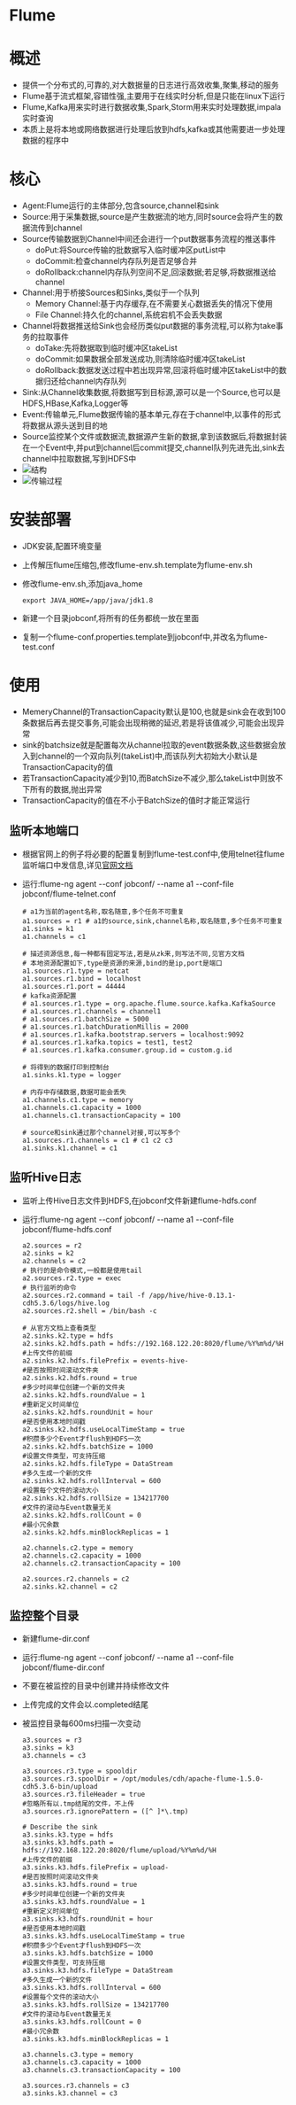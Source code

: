 # Flume



# 概述

* 提供一个分布式的,可靠的,对大数据量的日志进行高效收集,聚集,移动的服务
* Flume基于流式框架,容错性强,主要用于在线实时分析,但是只能在linux下运行
* Flume,Kafka用来实时进行数据收集,Spark,Storm用来实时处理数据,impala实时查询
* 本质上是将本地或网络数据进行处理后放到hdfs,kafka或其他需要进一步处理数据的程序中



# 核心

* Agent:Flume运行的主体部分,包含source,channel和sink
* Source:用于采集数据,source是产生数据流的地方,同时source会将产生的数据流传到channel
* Source传输数据到Channel中间还会进行一个put数据事务流程的推送事件
  * doPut:将Source传输的批数据写入临时缓冲区putList中
  * doCommit:检查channel内存队列是否足够合并
  * doRollback:channel内存队列空间不足,回滚数据;若足够,将数据推送给channel
* Channel:用于桥接Sources和Sinks,类似于一个队列
  * Memory Channel:基于内存缓存,在不需要关心数据丢失的情况下使用
  * File Channel:持久化的channel,系统宕机不会丢失数据
* Channel将数据推送给Sink也会经历类似put数据的事务流程,可以称为take事务的拉取事件
  * doTake:先将数据取到临时缓冲区takeList
  * doCommit:如果数据全部发送成功,则清除临时缓冲区takeList
  * doRollback:数据发送过程中若出现异常,回滚将临时缓冲区takeList中的数据归还给channel内存队列
* Sink:从Channel收集数据,将数据写到目标源,源可以是一个Source,也可以是HDFS,HBase,Kafka,Logger等
* Event:传输单元,Flume数据传输的基本单元,存在于channel中,以事件的形式将数据从源头送到目的地
* Source监控某个文件或数据流,数据源产生新的数据,拿到该数据后,将数据封装在一个Event中,并put到channel后commit提交,channel队列先进先出,sink去channel中拉取数据,写到HDFS中
* ![结构](flume结构.png)
* ![传输过程](flume传输过程.png)



# 安装部署

* JDK安装,配置环境变量

* 上传解压flume压缩包,修改flume-env.sh.template为flume-env.sh

* 修改flume-env.sh,添加java_home

  ```shell
  export JAVA_HOME=/app/java/jdk1.8
  ```

* 新建一个目录jobconf,将所有的任务都统一放在里面

* 复制一个flume-conf.properties.template到jobconf中,并改名为flume-test.conf



# 使用

* MemeryChannel的TransactionCapacity默认是100,也就是sink会在收到100条数据后再去提交事务,可能会出现稍微的延迟,若是将该值减少,可能会出现异常
* sink的batchsize就是配置每次从channel拉取的event数据条数,这些数据会放入到channel的一个双向队列(takeList)中,而该队列大初始大小默认是TransactionCapacity的值
* 若TransactionCapacity减少到10,而BatchSize不减少,那么takeList中则放不下所有的数据,抛出异常
* TransactionCapacity的值在不小于BatchSize的值时才能正常运行



## 监听本地端口

* 根据官网上的例子将必要的配置复制到flume-test.conf中,使用telnet往flume监听端口中发信息,详见[官网文档](http://flume.apache.org/releases/content/1.9.0/FlumeUserGuide.html)

* 运行:flume-ng agent --conf jobconf/ --name a1 --conf-file jobconf/flume-telnet.conf

  ```shell
  # a1为当前的agent名称,取名随意,多个任务不可重复
  a1.sources = r1 # a1的source,sink,channel名称,取名随意,多个任务不可重复
  a1.sinks = k1
  a1.channels = c1
  
  # 描述资源信息,每一种都有固定写法,若是从zk来,则写法不同,见官方文档
  # 本地资源配置如下,type是资源的来源,bind的是ip,port是端口
  a1.sources.r1.type = netcat
  a1.sources.r1.bind = localhost
  a1.sources.r1.port = 44444
  # kafka资源配置
  # a1.sources.r1.type = org.apache.flume.source.kafka.KafkaSource
  # a1.sources.r1.channels = channel1
  # a1.sources.r1.batchSize = 5000
  # a1.sources.r1.batchDurationMillis = 2000
  # a1.sources.r1.kafka.bootstrap.servers = localhost:9092
  # a1.sources.r1.kafka.topics = test1, test2
  # a1.sources.r1.kafka.consumer.group.id = custom.g.id
  
  # 将得到的数据打印到控制台
  a1.sinks.k1.type = logger
  
  # 内存中存储数据,数据可能会丢失
  a1.channels.c1.type = memory
  a1.channels.c1.capacity = 1000
  a1.channels.c1.transactionCapacity = 100
  
  # source和sink通过那个channel对接,可以写多个
  a1.sources.r1.channels = c1 # c1 c2 c3
  a1.sinks.k1.channel = c1
  ```



## 监听Hive日志

* 监听上传Hive日志文件到HDFS,在jobconf文件新建flume-hdfs.conf

* 运行:flume-ng agent --conf jobconf/ --name a1 --conf-file jobconf/flume-hdfs.conf

  ```shell
  a2.sources = r2
  a2.sinks = k2
  a2.channels = c2
  # 执行的是命令模式,一般都是使用tail
  a2.sources.r2.type = exec
  # 执行监听的命令
  a2.sources.r2.command = tail -f /app/hive/hive-0.13.1-cdh5.3.6/logs/hive.log
  a2.sources.r2.shell = /bin/bash -c
  
  # 从官方文档上查看类型
  a2.sinks.k2.type = hdfs
  a2.sinks.k2.hdfs.path = hdfs://192.168.122.20:8020/flume/%Y%m%d/%H
  #上传文件的前缀
  a2.sinks.k2.hdfs.filePrefix = events-hive-
  #是否按照时间滚动文件夹
  a2.sinks.k2.hdfs.round = true
  #多少时间单位创建一个新的文件夹
  a2.sinks.k2.hdfs.roundValue = 1
  #重新定义时间单位
  a2.sinks.k2.hdfs.roundUnit = hour
  #是否使用本地时间戳
  a2.sinks.k2.hdfs.useLocalTimeStamp = true
  #积攒多少个Event才flush到HDFS一次
  a2.sinks.k2.hdfs.batchSize = 1000
  #设置文件类型，可支持压缩
  a2.sinks.k2.hdfs.fileType = DataStream
  #多久生成一个新的文件
  a2.sinks.k2.hdfs.rollInterval = 600
  #设置每个文件的滚动大小
  a2.sinks.k2.hdfs.rollSize = 134217700
  #文件的滚动与Event数量无关
  a2.sinks.k2.hdfs.rollCount = 0
  #最小冗余数
  a2.sinks.k2.hdfs.minBlockReplicas = 1
  
  a2.channels.c2.type = memory
  a2.channels.c2.capacity = 1000
  a2.channels.c2.transactionCapacity = 100
  
  a2.sources.r2.channels = c2
  a2.sinks.k2.channel = c2
  ```

  

## 监控整个目录

* 新建flume-dir.conf

* 运行:flume-ng agent --conf jobconf/ --name a1 --conf-file jobconf/flume-dir.conf

* 不要在被监控的目录中创建并持续修改文件

* 上传完成的文件会以.completed结尾

* 被监控目录每600ms扫描一次变动

  ```shell
  a3.sources = r3
  a3.sinks = k3
  a3.channels = c3
  
  a3.sources.r3.type = spooldir
  a3.sources.r3.spoolDir = /opt/modules/cdh/apache-flume-1.5.0-cdh5.3.6-bin/upload
  a3.sources.r3.fileHeader = true
  #忽略所有以.tmp结尾的文件，不上传
  a3.sources.r3.ignorePattern = ([^ ]*\.tmp)
  
  # Describe the sink
  a3.sinks.k3.type = hdfs
  a3.sinks.k3.hdfs.path = hdfs://192.168.122.20:8020/flume/upload/%Y%m%d/%H
  #上传文件的前缀
  a3.sinks.k3.hdfs.filePrefix = upload-
  #是否按照时间滚动文件夹
  a3.sinks.k3.hdfs.round = true
  #多少时间单位创建一个新的文件夹
  a3.sinks.k3.hdfs.roundValue = 1
  #重新定义时间单位
  a3.sinks.k3.hdfs.roundUnit = hour
  #是否使用本地时间戳
  a3.sinks.k3.hdfs.useLocalTimeStamp = true
  #积攒多少个Event才flush到HDFS一次
  a3.sinks.k3.hdfs.batchSize = 1000
  #设置文件类型，可支持压缩
  a3.sinks.k3.hdfs.fileType = DataStream
  #多久生成一个新的文件
  a3.sinks.k3.hdfs.rollInterval = 600
  #设置每个文件的滚动大小
  a3.sinks.k3.hdfs.rollSize = 134217700
  #文件的滚动与Event数量无关
  a3.sinks.k3.hdfs.rollCount = 0
  #最小冗余数
  a3.sinks.k3.hdfs.minBlockReplicas = 1
  
  a3.channels.c3.type = memory
  a3.channels.c3.capacity = 1000
  a3.channels.c3.transactionCapacity = 100
  
  a3.sources.r3.channels = c3
  a3.sinks.k3.channel = c3
  ```

  